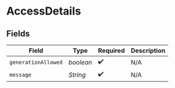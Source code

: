 # AccessDetails


## Fields

| Field               | Type                | Required            | Description         |
| ------------------- | ------------------- | ------------------- | ------------------- |
| `generationAllowed` | *boolean*           | :heavy_check_mark:  | N/A                 |
| `message`           | *String*            | :heavy_check_mark:  | N/A                 |